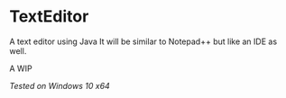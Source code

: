 # TextEditor
A text editor using Java
It will be similar to Notepad++ but like an IDE as well. 

A WIP

*Tested on Windows 10 x64*
